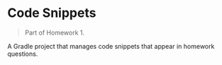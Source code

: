 # Code Snippets

> Part of Homework 1.

A Gradle project that manages code snippets that appear in homework questions.
